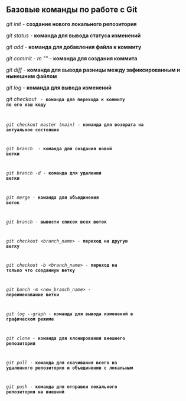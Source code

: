 ## Базовые команды по работе с Git

*git init* - **создание нового локального репозитория**

*git status* - **команда для вывода статуса изменений**

*git add* - **команда для добавления файла к коммиту**

*git commit - m "<message>"* - **команда для создания коммита**

*git diff* - **команда для вывода разницы между зафиксированным и нынешним файлом**

*git log* - **команда для вывода изменений**

*git checkout <code>* - **команда для перехода к коммиту по его хэш коду**

*git checkout master (main)* - **команда для возврата на актуальное состояние**

*git branch <name>* - **команда для создания новой ветки**

*git branch -d* - **команда для удаления ветки**

*git merge* - **команда для объединения веток**

*git branch* - **вывести список всех веток**

*git checkout <branch_name>* - **переход на другую ветку**

*git checkout -b <branch_name>* - **переход на только что созданную ветку**

*git banch -m <new_branch_name>* - **переименование ветки**

*git log --graph* - **команда для вывода изменений в графическом режиме**

*git clone* - **команда для клонирования внешнего репозитория**

*git pull* - **команда для скачивания всего из удаленного репозитория и объединения с локальным**

*git push* - **команда для отправки локального репозитория на внешний**